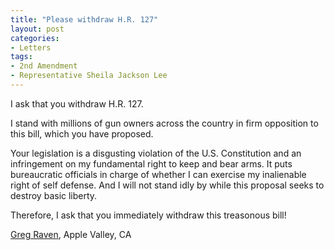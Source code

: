 ```yaml
---
title: "Please withdraw H.R. 127"
layout: post
categories:
- Letters
tags:
- 2nd Amendment
- Representative Sheila Jackson Lee
---
```


I ask that you withdraw H.R. 127.

I stand with millions of gun owners across the country in firm opposition to this bill, which you have proposed.

Your legislation is a disgusting violation of the U.S. Constitution and an infringement on my fundamental right to keep and bear arms. It puts bureaucratic officials in charge of whether I can exercise my inalienable right of self defense. And I will not stand idly by while this proposal seeks to destroy basic liberty.

Therefore, I ask that you immediately withdraw this treasonous bill!

[Greg Raven](https://www.gregraven.org/), Apple Valley, CA